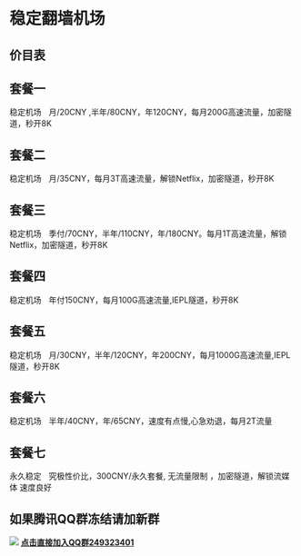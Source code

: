 # 稳定翻墙机场

## 价目表

## 套餐一
稳定机场ㅤ月/20CNY ,半年/80CNY，年120CNY，每月200G高速流量，加密隧道，秒开8K

## 套餐二
稳定机场ㅤ月/35CNY，每月3T高速流量，解锁Netflix，加密隧道，秒开8K

## 套餐三
稳定机场ㅤ季付/70CNY，半年/110CNY，年/180CNY。每月1T高速流量，解锁Netflix，加密隧道，秒开8K

## 套餐四
稳定机场ㅤ年付150CNY，每月100G高速流量,IEPL隧道，秒开8K

## 套餐五
稳定机场ㅤ月/30CNY，半年/120CNY，年200CNY，每月1000G高速流量,IEPL隧道，秒开8K

## 套餐六
稳定机场ㅤ半年/40CNY，年/65CNY，速度有点慢,心急劝退，每月2T流量

## 套餐七
永久稳定ㅤ究极性价比，300CNY/永久套餐, 无流量限制 ，加密隧道，解锁流媒体 速度良好

## 如果腾讯QQ群冻结请加新群
<img src="https://img.dalao.pro/file/05765c41bc7ac28d37456.png" /> <b><a href="http://qm.qq.com/cgi-bin/qm/qr?_wv=1027&k=EtzBGivq-ki-vu8UYOuTA4VNuJcwasqO&authKey=wUI9lNFz5KpErW%2BWcrkg449KjVXGWrUEFWewcN2i4fS3cWHZj7ZLLNcxQMv11ySg&noverify=0&group_code=249323401
">点击直接加入QQ群249323401</a>
